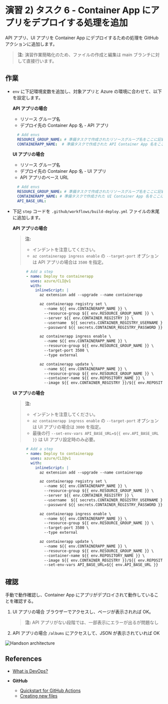 # 演習 2)  タスク 6 - Container App にアプリをデプロイする処理を追加
API アプリ、UI アプリを Container App にデプロイするための処理を GitHub アクションに追加します。

> **注:** 演習作業簡略化のため、ファイルの作成と編集は main ブランチに対して直接行います。

## 作業
- `env` に下記環境変数を追加し、対象アプリと Azure の環境に合わせて、以下を設定します。

  **API アプリの場合**
  - リソース グループ名
  - デプロイ先の Container App 名 - API アプリ

  ```yaml
    # Add envs
    RESOURCE_GROUP_NAME: # 準備タスクで作成されたリソースグループ名をここに記載
    CONTAINERAPP_NAME:  # 準備タスクで作成された API Container App 名をここに記載
  ```

  **UI アプリの場合**
  - リソース グループ名
  - デプロイ先の Container App 名 - UI アプリ
  - API アプリのベース URL

  ```yaml
    # Add envs
    RESOURCE_GROUP_NAME: # 準備タスクで作成されたリソースグループ名をここに記載
    CONTAINERAPP_NAME: # 準備タスクで作成された UI Container App 名をここに記載
    API_BASE_URL:
  ```

- 下記 `step` コードを `.github/workflows/build-deploy.yml` ファイルの末尾に追加します。

  **API アプリの場合**  
  > **注:**
  >
  > - インデントを注意してください。
  > - `az containerapp ingress enable` の `--target-port` オプションは API アプリの場合は `3500` を指定。

  ```yaml
        # Add a step
        - name: Deploy to containerapp
          uses: azure/CLI@v1
          with:
            inlineScript: |
              az extension add --upgrade --name containerapp

              az containerapp registry set \
                --name ${{ env.CONTAINERAPP_NAME }} \
                --resource-group ${{ env.RESOURCE_GROUP_NAME }} \
                --server ${{ env.CONTAINER_REGISTRY }} \
                --username  ${{ secrets.CONTAINER_REGISTRY_USERNAME }} \
                --password ${{ secrets.CONTAINER_REGISTRY_PASSWORD }}

              az containerapp ingress enable \
                --name ${{ env.CONTAINERAPP_NAME }} \
                --resource-group ${{ env.RESOURCE_GROUP_NAME }} \
                --target-port 3500 \
                --type external

              az containerapp update \
                --name ${{ env.CONTAINERAPP_NAME }} \
                --resource-group ${{ env.RESOURCE_GROUP_NAME }} \
                --container-name ${{ env.REPOSITORY_NAME }} \
                --image ${{ env.CONTAINER_REGISTRY }}/${{ env.REPOSITORY_NAME }}:${{ github.sha }}
  ```
  **UI アプリの場合**  
  > **注:**
  >
  > - インデントを注意してください。
  > - `az containerapp ingress enable` の `--target-port` オプションは UI アプリの場合は `3000` を指定。
  > - 最後の行 `--set-env-vars API_BASE_URL=${{ env.API_BASE_URL }}` は UI アプリ設定時のみ必要。

  ```yaml
        # Add a step
        - name: Deploy to containerapp
          uses: azure/CLI@v1
          with:
            inlineScript: |
              az extension add --upgrade --name containerapp

              az containerapp registry set \
                --name ${{ env.CONTAINERAPP_NAME }} \
                --resource-group ${{ env.RESOURCE_GROUP_NAME }} \
                --server ${{ env.CONTAINER_REGISTRY }} \
                --username  ${{ secrets.CONTAINER_REGISTRY_USERNAME }} \
                --password ${{ secrets.CONTAINER_REGISTRY_PASSWORD }}

              az containerapp ingress enable \
                --name ${{ env.CONTAINERAPP_NAME }} \
                --resource-group ${{ env.RESOURCE_GROUP_NAME }} \
                --target-port 3500 \
                --type external

              az containerapp update \
                --name ${{ env.CONTAINERAPP_NAME }} \
                --resource-group ${{ env.RESOURCE_GROUP_NAME }} \
                --container-name ${{ env.REPOSITORY_NAME }} \
                --image ${{ env.CONTAINER_REGISTRY }}/${{ env.REPOSITORY_NAME }}:${{ github.sha }} \
                --set-env-vars API_BASE_URL=${{ env.API_BASE_URL }}
  ```
## 確認
手動で動作確認し、Container App にアプリがデプロイされて動作していることを確認する。
1. UI アプリの場合
ブラウザーでアクセスし、ページが表示されれば OK。
   > **注:** API アプリがない段階では、一部表示にエラーが出るが問題なし
1. API アプリの場合
`/albums` にアクセスして、JSON が表示されていれば OK

![Handson architecture](../images/sample-architecture.png)

## References

- <a href="https://docs.microsoft.com/devops/what-is-devops" target="_blank">What is DevOps?</a>

- **GitHub**

    - <a href="https://docs.github.com/en/actions/quickstart" target="_blank">Quickstart for GitHub Actions</a>
    - <a href="https://docs.github.com/en/repositories/working-with-files/managing-files/creating-new-files" target="_blank">Creating new files</a>

